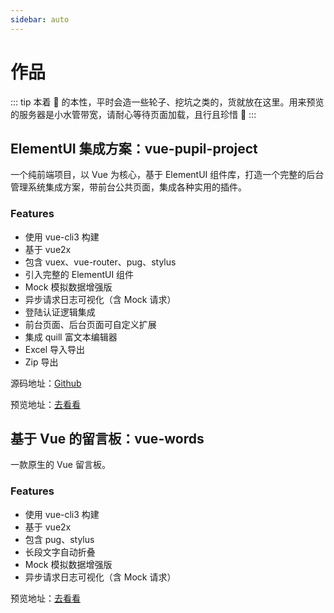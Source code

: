 ```yaml
---
sidebar: auto
---
```


# 作品

::: tip
本着 🐒 的本性，平时会造一些轮子、挖坑之类的，货就放在这里。用来预览的服务器是小水管带宽，请耐心等待页面加载，且行且珍惜 🥂
:::

## ElementUI 集成方案：vue-pupil-project

一个纯前端项目，以 Vue 为核心，基于 ElementUI 组件库，打造一个完整的后台管理系统集成方案，带前台公共页面，集成各种实用的插件。

### Features

- 使用 vue-cli3 构建
- 基于 vue2x
- 包含 vuex、vue-router、pug、stylus
- 引入完整的 ElementUI 组件
- Mock 模拟数据增强版
- 异步请求日志可视化（含 Mock 请求）
- 登陆认证逻辑集成
- 前台页面、后台页面可自定义扩展
- 集成 quill 富文本编辑器
- Excel 导入导出
- Zip 导出

源码地址：[Github](https://github.com/Aysnine/vue-pupil-project.git)

预览地址：[去看看](http://ojbk.xin/vue-pupil-project/)

## 基于 Vue 的留言板：vue-words

一款原生的 Vue 留言板。

### Features

- 使用 vue-cli3 构建
- 基于 vue2x
- 包含 pug、stylus
- 长段文字自动折叠
- Mock 模拟数据增强版
- 异步请求日志可视化（含 Mock 请求）

预览地址：[去看看](http://ojbk.xin/vue-words/)
